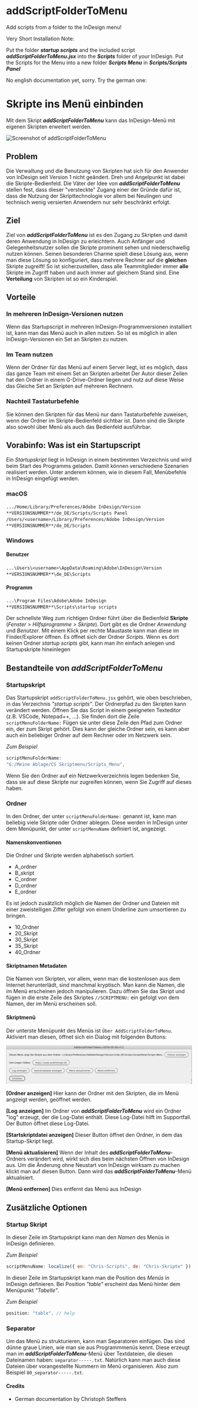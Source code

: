 # addScriptFolderToMenu
Add  scripts from a folder to the InDesign menu!

Very Short Installation Note: 

Put the folder ***startup scripts*** and the included script ***addScriptFolderToMenu.jsx*** into the ***Scripts*** folder of your InDesign. 
Put the Scripts for the Menu into a new folder ***Scripts Menu*** in  ***Scripts/Scripts Panel***

No english documentation yet, sorry. Try the german one:

# Skripte ins Menü einbinden

Mit dem Skript ***addScriptFolderToMenu*** kann das InDesign-Menü mit eigenen Skripten erweitert werden. 

![Screenshot of addScriptFolderToMenu](docu/assets/addScriptFolderToMenu_screen.png)

## Problem
Die Verwaltung und die Benutzung von Skripten hat sich für den Anwender von InDesign seit Version 1 nicht geändert. Dreh und Angelpunkt ist dabei die Skripte-Bedienfeld. 
Die Väter der Idee von ***addScriptFolderToMenu*** stellen fest, dass dieser "versteckte" Zugang einer der Gründe dafür ist, dass die Nutzung der Skripttechnologie vor allem bei Neulingen und technisch wenig versierten Anwendern nur sehr beschränkt erfolgt.

## Ziel
Ziel von ***addScriptFolderToMenu*** ist es den Zugang zu Skripten und damit deren Anwendung in InDesign zu erleichtern. Auch Anfänger und Gelegenheitsnutzer sollen die Skripte prominent sehen und niederschwellig nutzen können.
Seinen besonderen Charme spielt diese Lösung aus, wenn man diese Lösung so konfiguriert, dass mehrere Rechner auf die **gleichen** Skripte zugreift! So ist sicherzustellen, dass alle Teammitglieder immer **alle** Skripte im Zugriff haben und auch immer auf gleichem Stand sind. Eine **Verteilung** von Skripten ist so ein Kinderspiel.

## Vorteile

### In mehreren InDesign-Versionen nutzen
Wenn das Startupscript in mehreren InDesign-Programmversionen installiert ist, kann man das Menü auch in allen nutzen. So ist es möglich in allen InDesign-Versionen ein Set an Skripten zu nutzen.

### Im Team nutzen
Wenn der Ordner für das Menü auf einem Server liegt, ist es möglich, dass das ganze Team mit einem Set an Skripten arbeitet Der Autor dieser Zeilen hat den Ordner in einem G-Drive-Ordner liegen und nutz auf diese Weise das Gleiche Set an Skripten auf mehreren Rechnern.

### Nachteil Tastaturbefehle
Sie können den Skripten für das Menü nur dann Tastaturbefehle zuweisen, wenn der Ordner im Skripte-Bedienfeld sichtbar ist. Dann sind die Skripte also sowohl über Menü als auch das Bedienfeld ausführbar.

## Vorabinfo: Was ist ein Startupscript
Ein *Startupskript* liegt in InDesign in einem bestimmten Verzeichnis und wird beim Start des Programms geladen. Damit können verschiedene Szenarien realisiert werden. Unter anderem können, wie in diesem Fall, Menübefehle in InDesign eingefügt werden.

### macOS
`.../Home/Library/Preferences/Adobe InDesign/Version **VERSIONSNUMMER**/de_DE/Scripts/Scripts Panel`
`/Users/<username>/Library/Preferences/Adobe InDesign/Version **VERSIONSNUMMER**/de_DE/Scripts`

### Windows

#### Benutzer
`...\Users\<username>\AppData\Roaming\Adobe\InDesign\Version **VERSIONSNUMMER**\de_DE\Scripts`

#### Programm
`...\Program Files\Adobe\Adobe InDesign **VERSIONSNUMMER**\Scripts\startup scripts`

Der schnellste Weg zum richtigen Ordner führt über die Bedienfeld **Skripte** (*Fenster > Hilfsprogramme > Skripte*). Dort gibt es die Ordner *Anwendung* und *Benutzer*. Mit einem Klick per rechte Maustaste kann man diese im Finder/Explorer öffnen. Es öffnet sich der Ordner *Scripts*. Wenn es dort keinen Ordner *startup scripts* gibt, kann man ihn einfach anlegen und Startupskripte hineinlegen

## Bestandteile von ***addScriptFolderToMenu***

### Startupskript
Das Startupskript `addScriptFolderToMenu.jsx` gehört, wie oben beschrieben, in das Verzeichnis *"startup scripts"*. 
Der Ordnerpfad zu den Skripten kann verändert werden. Öffnen Sie das Script in einem geeigneten Texteditor (z.B. VSCode, Notepad++, ...).
Sie finden dort die Zeile `scriptMenuFolderName:`
Fügen sie unter diese Zeile den Pfad zum Ordner ein, der zum Skript gehört. Dies kann der gleiche Ordner sein, es kann aber auch ein beliebiger Ordner auf dem Rechner oder im Netzwerk sein.

*Zum Beispiel*
```javascript
scriptMenuFolderName:
"G:/Meine Ablage/CS Skriptmenu/Scripts_Menu",
```
Wenn Sie den Ordner auf ein Netzwerkverzeichnis legen bedenken Sie, dass sie auf diese Skripte nur zugreifen können, wenn Sie Zugriff auf dieses haben.

### Ordner
In den Ordner, der unter ``scriptMenuFolderName:`` genannt ist, kann man beliebig viele Skripte oder Ordner ablegen. Diese werden in InDesign unter dem Menüpunkt, der unter ``scriptMenuName`` definiert ist, angezeigt.

#### Namenskonventionen
Die Ordner und Skripte werden alphabetisch sortiert. 
* A_ordner
* B_skript
* C_ordner
* D_ordner
* E_ordner

Es ist jedoch zusätzlich möglich die Namen der Ordner und Dateien mit einer zweistelligen Ziffer gefolgt von einem Underline zum umsortieren zu bringen.
* 10_Ordner
* 20_Skript
* 30_Skript
* 35_Skript
* 40_Ordner

#### Skriptnamen Metadaten
Die Namen von Skripten, vor allem, wenn man die kostenlosen aus dem Internet herunterlädt, sind manchmal kryptisch. 
Man kann die Namen, die im Menü erscheinen jedoch manipulieren. Dazu öffnen Sie das Skript und fügen in die erste Zeile des Skriptes ``//SCRIPTMENU:`` ein gefolgt von dem Namen, der im Menü erscheinen soll.

#### Skriptmenü
Der unterste Menüpunkt des Menüs ist ``Über AddScriptFolderToMenu``. Aktiviert man diesen, öffnet sich ein Dialog mit folgenden Buttons:

![Screenshot of addScriptFolderToMenu dialog](docu/assets/dialog.png)

**[Ordner anzeigen]**
Hier kann der Ordner mit den Skripten, die im Menü angzeigt werden, geöffnet werden. 

**[Log anzeigen]**
Im Ordner von ***addScriptFolderToMenu*** wird ein Ordner "log" erzeugt, der die Log-Datei enthält. Diese Log-Datei hilft im Supportfall. Der Button öffnet diese Log-Datei.

**[Startskriptdatei anzeigen]**
Dieser Button öffnet den Ordner, in dem das Startup-Skript liegt.

**[Menü aktualisieren]**
Wenn der Inhalt des ***addScriptFolderToMenu***-Ordners verändert wird, wirkt sich dies beim nächsten Öffnen von InDesign aus. Um die Änderung ohne Neustart von InDesign wirksam zu machen klickt man auf diesen Button. Dann wird das ***addScriptFolderToMenu***-Menü aktualisiert.

**[Menü entfernen]**
Dies entfernt das Menü aus InDesign


## Zusätzliche Optionen

### Startup Skript
In dieser Zeile im Startupskript kann man den *Namen* des Menüs in InDesign definieren.

*Zum Beispiel*
```javascript
scriptMenuName: localize({ en: "Chris-Scripts", de: "Chris-Skripte" }),
```
In dieser Zeile im Startupskript kann man die Position des *Menüs* in InDesign definieren. 
Bei Position *"table"* erscheint das Menü hinter dem Menüpunkt *"Tabelle"*.

*Zum Beispiel*
```javascript
position: "table", // help
```

### Separator
Um das Menü zu strukturieren, kann man Separatoren einfügen. Das sind dünne graue Linien, wie man sie aus Programmmenüs kennt. 
Diese erzeugt man im ***addScriptFolderToMenu***-Menü über Textdateien, die diesen Dateinamen haben: `separator-----.txt`.
Natürlich kann man auch diese Dateien über vorangestellte Nummern im Menü organisieren.
Also zum Beispiel `80_separator-----.txt`.

#### Credits
* German documentation by Christoph Steffens
